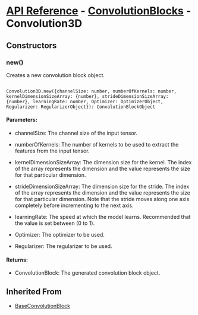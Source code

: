 # [API Reference](../../API.md) - [ConvolutionBlocks](../ConvolutionBlocks.md) - Convolution3D

## Constructors

### new()

Creates a new convolution block object.

```

Convolution3D.new({channelSize: number, numberOfKernels: number, kernelDimensionSizeArray: {number}, strideDimensionSizeArray: {number}, learningRate: number, Optimizer: OptimizerObject, Regularizer: RegularizerObject}): ConvolutionBlockObject

```

#### Parameters:

* channelSize: The channel size of the input tensor.

* numberOfKernels: The number of kernels to be used to extract the features from the input tensor.

* kernelDimensionSizeArray: The dimension size for the kernel. The index of the array represents the dimension and the value represents the size for that particular dimension.

* strideDimensionSizeArray: The dimension size for the stride. The index of the array represents the dimension and the value represents the size for that particular dimension. Note that the stride moves along one axis completely before incrementing to the next axis.

* learningRate: The speed at which the model learns. Recommended that the value is set between (0 to 1).

* Optimizer: The optimizer to be used.

* Regularizer: The regularizer to be used.

#### Returns:

* ConvolutionBlock: The generated convolution block object.

## Inherited From

* [BaseConvolutionBlock](BaseConvolutionBlock.md)
